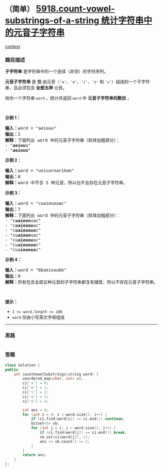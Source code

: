# `（简单）` [5918.count-vowel-substrings-of-a-string 统计字符串中的元音子字符串](https://leetcode-cn.com/problems/count-vowel-substrings-of-a-string/)

[contest](https://leetcode-cn.com/contest/weekly-contest-266/problems/count-vowel-substrings-of-a-string/)

### 题目描述
<div class="notranslate"><p><strong>子字符串</strong> 是字符串中的一个连续（非空）的字符序列。</p>

<p><strong>元音子字符串</strong> 是 <strong>仅</strong> 由元音（<code>'a'</code>、<code>'e'</code>、<code>'i'</code>、<code>'o'</code> 和 <code>'u'</code>）组成的一个子字符串，且必须包含 <strong>全部五种</strong> 元音。</p>

<p>给你一个字符串 <code>word</code> ，统计并返回 <code>word</code> 中 <strong>元音子字符串的数目</strong> 。</p>

<p>&nbsp;</p>

<p><strong>示例 1：</strong></p>

<pre><strong>输入：</strong>word = "aeiouu"
<strong>输出：</strong>2
<strong>解释：</strong>下面列出 word 中的元音子字符串（斜体加粗部分）：
- "<em><strong>aeiou</strong></em>u"
- "<strong><em>aeiouu</em></strong>"
</pre>

<p><strong>示例 2：</strong></p>

<pre><strong>输入：</strong>word = "unicornarihan"
<strong>输出：</strong>0
<strong>解释：</strong>word 中不含 5 种元音，所以也不会存在元音子字符串。
</pre>

<p><strong>示例 3：</strong></p>

<pre><strong>输入：</strong>word = "cuaieuouac"
<strong>输出：</strong>7
<strong>解释：</strong>下面列出 word 中的元音子字符串（斜体加粗部分）：
- "c<em><strong>uaieuo</strong></em>uac"
- "c<em><strong>uaieuou</strong></em>ac"
- "c<em><strong>uaieuoua</strong></em>c"
- "cu<em><strong>aieuo</strong></em>uac"
- "cu<em><strong>aieuou</strong></em>ac"
- "cu<em><strong>aieuoua</strong></em>c"
- "cua<em><strong>ieuoua</strong></em>c"</pre>

<p><strong>示例 4：</strong></p>

<pre><strong>输入：</strong>word = "bbaeixoubb"
<strong>输出：</strong>0
<strong>解释：</strong>所有包含全部五种元音的子字符串都含有辅音，所以不存在元音子字符串。
</pre>

<p>&nbsp;</p>

<p><strong>提示：</strong></p>

<ul>
	<li><code>1 &lt;= word.length &lt;= 100</code></li>
	<li><code>word</code> 仅由小写英文字母组成</li>
</ul>
</div>

---
### 思路
```
```



### 答题
``` C++
class Solution {
public:
    int countVowelSubstrings(string word) {
        unordered_map<char, int> ci;
        ci['a'] = 0;
        ci['e'] = 1;
        ci['i'] = 2;
        ci['o'] = 3;
        ci['u'] = 4;

        int ans = 0;
        for (int i = 0; i < word.size(); i++) {
            if (ci.find(word[i]) == ci.end()) continue;
            bitset<5> vb;
            for (int j = i; j < word.size(); j++) {
                if (ci.find(word[j]) == ci.end()) break;
                vb.set(ci[word[j]], 1);
                ans += vb.count() == 5;
            }
        }
        return ans;
    }
};
```




